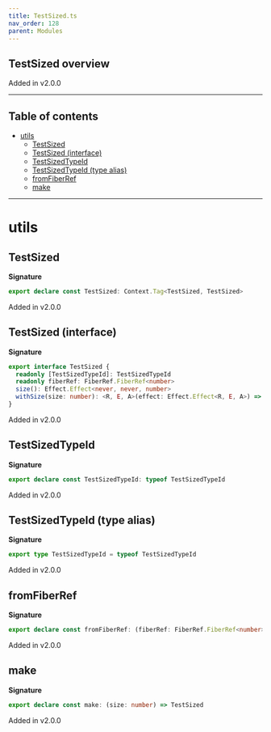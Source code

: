 ```yaml
---
title: TestSized.ts
nav_order: 128
parent: Modules
---
```


## TestSized overview

Added in v2.0.0

---

<h2 class="text-delta">Table of contents</h2>

- [utils](#utils)
  - [TestSized](#testsized)
  - [TestSized (interface)](#testsized-interface)
  - [TestSizedTypeId](#testsizedtypeid)
  - [TestSizedTypeId (type alias)](#testsizedtypeid-type-alias)
  - [fromFiberRef](#fromfiberref)
  - [make](#make)

---

# utils

## TestSized

**Signature**

```ts
export declare const TestSized: Context.Tag<TestSized, TestSized>
```

Added in v2.0.0

## TestSized (interface)

**Signature**

```ts
export interface TestSized {
  readonly [TestSizedTypeId]: TestSizedTypeId
  readonly fiberRef: FiberRef.FiberRef<number>
  size(): Effect.Effect<never, never, number>
  withSize(size: number): <R, E, A>(effect: Effect.Effect<R, E, A>) => Effect.Effect<R, E, A>
}
```

Added in v2.0.0

## TestSizedTypeId

**Signature**

```ts
export declare const TestSizedTypeId: typeof TestSizedTypeId
```

Added in v2.0.0

## TestSizedTypeId (type alias)

**Signature**

```ts
export type TestSizedTypeId = typeof TestSizedTypeId
```

Added in v2.0.0

## fromFiberRef

**Signature**

```ts
export declare const fromFiberRef: (fiberRef: FiberRef.FiberRef<number>) => TestSized
```

Added in v2.0.0

## make

**Signature**

```ts
export declare const make: (size: number) => TestSized
```

Added in v2.0.0
